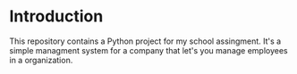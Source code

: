 # Introduction
This repository contains a Python project for my school assingment.
It's a simple managment system for a company that let's you manage employees in a organization.
